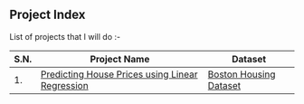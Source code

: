 ## Project Index

List of projects that I will do :-

| S.N. | Project Name | Dataset | 
|------|--------------|---------|
| 1.   |[Predicting House Prices using Linear Regression](/1.%20House%20Price%20Prediction/) | [Boston Housing Dataset](https://www.cs.toronto.edu/~delve/data/boston/bostonDetail.html)| 
